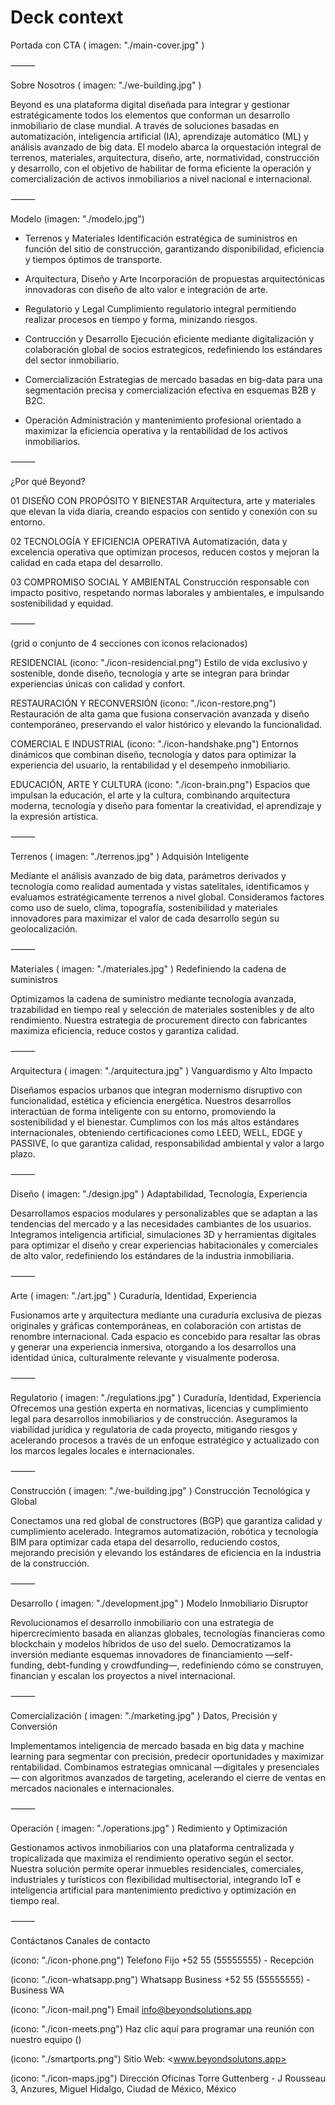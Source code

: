 # Deck context

Portada con CTA ( imagen: "./main-cover.jpg" )

⸻

Sobre Nosotros ( imagen: "./we-building.jpg" )

Beyond es una plataforma digital diseñada para integrar y gestionar estratégicamente todos los elementos que conforman un desarrollo inmobiliario de clase mundial. A través de soluciones basadas en automatización, inteligencia artificial (IA), aprendizaje automático (ML) y análisis avanzado de big data.
El modelo abarca la orquestación integral de terrenos, materiales, arquitectura, diseño, arte, normatividad, construcción y desarrollo, con el objetivo de habilitar de forma eficiente la operación y comercialización de activos inmobiliarios a nivel nacional e internacional.

⸻

Modelo (imagen: "./modelo.jpg")

* Terrenos y Materiales
Identificación estratégica de suministros en función del sitio de construcción, garantizando disponibilidad, eficiencia y tiempos óptimos de transporte.

* Arquitectura, Diseño y Arte
Incorporación de propuestas arquitectónicas innovadoras con diseño de alto valor e integración de arte.

* Regulatorio y Legal
Cumplimiento regulatorio integral permitiendo realizar procesos en tiempo y forma, minizando riesgos.

* Contrucción y Desarrollo
Ejecución eficiente mediante digitalización y colaboración global de socios estrategicos, redefiniendo los estándares del sector inmobiliario.

* Comercialización
Estrategias de mercado basadas en big-data para una segmentación precisa y comercialización efectiva en esquemas B2B y B2C.

* Operación
Administración y mantenimiento profesional orientado a maximizar la eficiencia operativa y la rentabilidad de los activos inmobiliarios.

⸻

¿Por qué Beyond?

01
DISEÑO CON PROPÓSITO Y BIENESTAR
Arquitectura, arte y materiales que elevan la vida diaria, creando espacios con sentido y conexión con su entorno.

02
TECNOLOGÍA Y EFICIENCIA OPERATIVA
Automatización, data y excelencia operativa que optimizan procesos, reducen costos y mejoran la calidad en cada etapa del desarrollo.

03
COMPROMISO SOCIAL Y AMBIENTAL
Construcción responsable con impacto positivo, respetando normas laborales y ambientales, e impulsando sostenibilidad y equidad.

⸻

(grid o conjunto de 4 secciones con iconos relacionados)

RESIDENCIAL (icono: "./icon-residencial.png")
Estilo de vida exclusivo y sostenible, donde diseño, tecnología y arte se integran para brindar experiencias únicas con calidad y confort.

RESTAURACIÓN Y RECONVERSIÓN (icono: "./icon-restore.png")
Restauración de alta gama que fusiona conservación avanzada y diseño contemporáneo, preservando el valor histórico y elevando la funcionalidad.

COMERCIAL E INDUSTRIAL (icono: "./icon-handshake.png")
Entornos dinámicos que combinan diseño, tecnología y datos para optimizar la experiencia del usuario, la rentabilidad y el desempeño inmobiliario.

EDUCACIÓN, ARTE Y CULTURA (icono: "./icon-brain.png")
Espacios que impulsan la educación, el arte y la cultura, combinando arquitectura moderna, tecnología y diseño para fomentar la creatividad, el aprendizaje y la expresión artística.

⸻

Terrenos ( imagen: "./terrenos.jpg" )
Adquisión Inteligente

Mediante el análisis avanzado de big data, parámetros derivados y tecnología como realidad aumentada y vistas satelitales, identificamos y evaluamos estratégicamente terrenos a nivel global. Consideramos factores como uso de suelo, clima, topografía, sostenibilidad y materiales innovadores para maximizar el valor de cada desarrollo según su geolocalización.

⸻

Materiales ( imagen: "./materiales.jpg" )
Redefiniendo la cadena de suministros

Optimizamos la cadena de suministro mediante tecnología avanzada, trazabilidad en tiempo real y selección de materiales sostenibles y de alto rendimiento. Nuestra estrategia de procurement directo con fabricantes maximiza eficiencia, reduce costos y garantiza calidad.

⸻

Arquitectura ( imagen: "./arquitectura.jpg" )
Vanguardismo y Alto Impacto

Diseñamos espacios urbanos que integran modernismo disruptivo con funcionalidad, estética y eficiencia energética. Nuestros desarrollos interactúan de forma inteligente con su entorno, promoviendo la sostenibilidad y el bienestar. Cumplimos con los más altos estándares internacionales, obteniendo certificaciones como LEED, WELL, EDGE y PASSIVE, lo que garantiza calidad, responsabilidad ambiental y valor a largo plazo.

⸻

Diseño ( imagen: "./design.jpg" )
Adaptabilidad, Tecnología, Experiencia

Desarrollamos espacios modulares y personalizables que se adaptan a las tendencias del mercado y a las necesidades cambiantes de los usuarios. Integramos inteligencia artificial, simulaciones 3D y herramientas digitales para optimizar el diseño y crear experiencias habitacionales y comerciales de alto valor, redefiniendo los estándares de la industria inmobiliaria.

⸻

Arte ( imagen: "./art.jpg" )
Curaduría, Identidad, Experiencia

Fusionamos arte y arquitectura mediante una curaduría exclusiva de piezas originales y gráficas contemporáneas, en colaboración con artistas de renombre internacional. Cada espacio es concebido para resaltar las obras y generar una experiencia inmersiva, otorgando a los desarrollos una identidad única, culturalmente relevante y visualmente poderosa.

⸻

Regulatorio ( imagen: "./regulations.jpg" )
Curaduría, Identidad, Experiencia
Ofrecemos una gestión experta en normativas, licencias y cumplimiento legal para desarrollos inmobiliarios y de construcción. Aseguramos la viabilidad jurídica y regulatoria de cada proyecto, mitigando riesgos y acelerando procesos a través de un enfoque estratégico y actualizado con los marcos legales locales e internacionales.

⸻

Construcción ( imagen: "./we-building.jpg" )
Construcción Tecnológica y Global

Conectamos una red global de constructores (BGP) que garantiza calidad y cumplimiento acelerado. Integramos automatización, robótica y tecnología BIM para optimizar cada etapa del desarrollo, reduciendo costos, mejorando precisión y elevando los estándares de eficiencia en la industria de la construcción.

⸻

Desarrollo ( imagen: "./development.jpg" )
Modelo Inmobiliario Disruptor

Revolucionamos el desarrollo inmobiliario con una estrategia de hipercrecimiento basada en alianzas globales, tecnologías financieras como blockchain y modelos híbridos de uso del suelo. Democratizamos la inversión mediante esquemas innovadores de financiamiento —self-funding, debt-funding y crowdfunding—, redefiniendo cómo se construyen, financian y escalan los proyectos a nivel internacional.

⸻

Comercialización ( imagen: "./marketing.jpg" )
Datos, Precisión y Conversión

Implementamos inteligencia de mercado basada en big data y machine learning para segmentar con precisión, predecir oportunidades y maximizar rentabilidad. Combinamos estrategias omnicanal —digitales y presenciales— con algoritmos avanzados de targeting, acelerando el cierre de ventas en mercados nacionales e internacionales.

⸻

Operación ( imagen: "./operations.jpg" )
Redimiento y Optimización

Gestionamos activos inmobiliarios con una plataforma centralizada y tropicalizada que maximiza el rendimiento operativo según el sector. Nuestra solución permite operar inmuebles residenciales, comerciales, industriales y turísticos con flexibilidad multisectorial, integrando IoT e inteligencia artificial para mantenimiento predictivo y optimización en tiempo real.

⸻

Contáctanos
Canales de contacto

(icono: "./icon-phone.png")
Telefono Fijo
+52 55 (55555555) - Recepción

(icono: "./icon-whatsapp.png")
Whatsapp Business
+52 55 (55555555) - Business WA

(icono: "./icon-mail.png")
Email
<info@beyondsolutions.app>

(icono: "./icon-meets.png")
Haz clic aquí para programar una
reunión con nuestro equipo ()

(icono: "./smartports.png")
Sitio Web:
<www.beyondsolutons.app>

(icono: "./icon-maps.jpg")
Dirección Oficinas
Torre Guttenberg - J Rousseau 3, Anzures, Miguel Hidalgo, Ciudad de México, México
